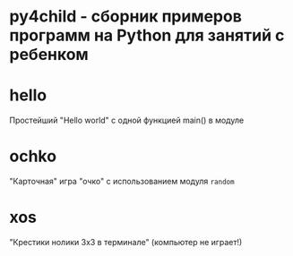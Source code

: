 py4child - cборник примеров программ на Python для занятий с ребенком
=====================================================================

# hello
Простейший "Hello world" с одной функцией main() в модуле

# ochko
"Карточная" игра "очко" с использованием модуля `random`

# xos
"Крестики нолики 3x3 в терминале" (компьютер не играет!)
